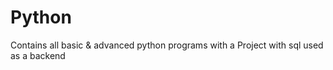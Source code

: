 # Python
Contains all basic &amp; advanced python programs with a Project 
with sql used as a backend
